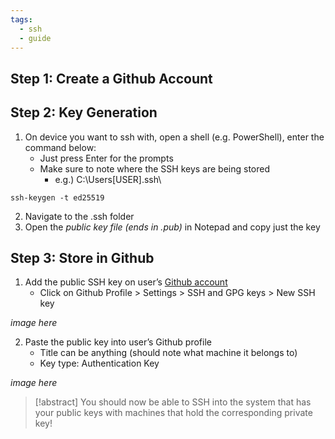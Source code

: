 ```yaml
---
tags:
  - ssh
  - guide
---
```

## Step 1: Create a Github Account

## Step 2: Key Generation
1. On device you want to ssh with, open a shell (e.g. PowerShell), enter the command below:
    - Just press Enter for the prompts
    - Make sure to note where the SSH keys are being stored
        - e.g.) C:\Users\[USER]\.ssh\
```
ssh-keygen -t ed25519
```

2. Navigate to the .ssh folder
3. Open the *public key file (ends in .pub)* in Notepad and copy just the key
## Step 3: Store in Github
1. Add the public SSH key on user’s [Github account](https://github.com/)
	- Click on Github Profile > Settings > SSH and GPG keys > New SSH key

*image here*

2. Paste the public key into user’s Github profile
    - Title can be anything (should note what machine it belongs to)
    - Key type: Authentication Key

*image here*

> [!abstract] You should now be able to SSH into the system that has your public keys with machines that hold the corresponding private key!

